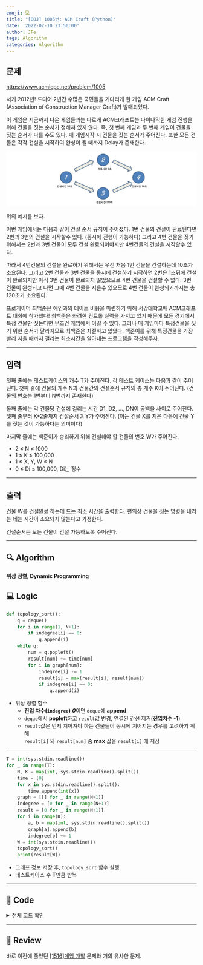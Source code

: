 ```yaml
---
emoji: 💻
title: "[BOJ] 1005번: ACM Craft (Python)"
date: '2022-02-10 23:50:00'
author: JFe
tags: Algorithm
categories: Algorithm
---
```


## 문제
https://www.acmicpc.net/problem/1005

서기 2012년! 드디어 2년간 수많은 국민들을 기다리게 한 게임 ACM Craft (Association of Construction Manager Craft)가 발매되었다.

이 게임은 지금까지 나온 게임들과는 다르게 ACM크래프트는 다이나믹한 게임 진행을 위해 건물을 짓는 순서가 정해져 있지 않다. 즉, 첫 번째 게임과 두 번째 게임이 건물을 짓는 순서가 다를 수도 있다. 매 게임시작 시 건물을 짓는 순서가 주어진다. 또한 모든 건물은 각각 건설을 시작하여 완성이 될 때까지 Delay가 존재한다.  

![1005-ex.png](1005-ex.png)  

위의 예시를 보자.

이번 게임에서는 다음과 같이 건설 순서 규칙이 주어졌다. 1번 건물의 건설이 완료된다면 2번과 3번의 건설을 시작할수 있다. (동시에 진행이 가능하다) 그리고 4번 건물을 짓기 위해서는 2번과 3번 건물이 모두 건설 완료되어야지만 4번건물의 건설을 시작할수 있다.

따라서 4번건물의 건설을 완료하기 위해서는 우선 처음 1번 건물을 건설하는데 10초가 소요된다. 그리고 2번 건물과 3번 건물을 동시에 건설하기 시작하면 2번은 1초뒤에 건설이 완료되지만 아직 3번 건물이 완료되지 않았으므로 4번 건물을 건설할 수 없다. 3번 건물이 완성되고 나면 그때 4번 건물을 지을수 있으므로 4번 건물이 완성되기까지는 총 120초가 소요된다.

프로게이머 최백준은 애인과의 데이트 비용을 마련하기 위해 서강대학교배 ACM크래프트 대회에 참가했다! 최백준은 화려한 컨트롤 실력을 가지고 있기 때문에 모든 경기에서 특정 건물만 짓는다면 무조건 게임에서 이길 수 있다. 그러나 매 게임마다 특정건물을 짓기 위한 순서가 달라지므로 최백준은 좌절하고 있었다. 백준이를 위해 특정건물을 가장 빨리 지을 때까지 걸리는 최소시간을 알아내는 프로그램을 작성해주자.

---

## 입력  
첫째 줄에는 테스트케이스의 개수 T가 주어진다. 각 테스트 케이스는 다음과 같이 주어진다. 첫째 줄에 건물의 개수 N과 건물간의 건설순서 규칙의 총 개수 K이 주어진다. (건물의 번호는 1번부터 N번까지 존재한다) 

둘째 줄에는 각 건물당 건설에 걸리는 시간 D1, D2, ..., DN이 공백을 사이로 주어진다. 셋째 줄부터 K+2줄까지 건설순서 X Y가 주어진다. (이는 건물 X를 지은 다음에 건물 Y를 짓는 것이 가능하다는 의미이다) 

마지막 줄에는 백준이가 승리하기 위해 건설해야 할 건물의 번호 W가 주어진다.

- 2 ≤ N ≤ 1000
- 1 ≤ K ≤ 100,000
- 1 ≤ X, Y, W ≤ N
- 0 ≤ Di ≤ 100,000, Di는 정수

---

## 출력  
건물 W를 건설완료 하는데 드는 최소 시간을 출력한다. 편의상 건물을 짓는 명령을 내리는 데는 시간이 소요되지 않는다고 가정한다.

건설순서는 모든 건물이 건설 가능하도록 주어진다.

---

## 🔍 Algorithm
**위상 정렬, Dynamic Programming**

## 💻 Logic

```Python
def topology_sort():
    q = deque()
    for i in range(1, N+1):
        if indegree[i] == 0:
            q.append(i)
    while q:
        num = q.popleft()
        result[num] += time[num]
        for i in graph[num]:
            indegree[i] -= 1
            result[i] = max(result[i], result[num])
            if indegree[i] == 0:
                q.append(i)
```

- 위상 정렬 함수  
  - **진입 차수(`indegree`)** ***0***이면 `deque`에 **append**  
  - `deque`에서 **popleft**하고 `result`값 변경, 연결된 간선 제거(**진입차수 -1**)  
  - `result`값은 먼저 지어져야 하는 건물들이 동시에 지어지는 경우를 고려하기 위해  
    `result[i]` 와 `result[num]` 중 **max** 값을 `result[i]` 에 저장

---


```Python
T = int(sys.stdin.readline())
for _ in range(T):
    N, K = map(int, sys.stdin.readline().split())
    time = [0]
    for x in sys.stdin.readline().split():
        time.append(int(x))
    graph = [[] for _ in range(N+1)]
    indegree = [0 for _ in range(N+1)]
    result = [0 for _ in range(N+1)]
    for i in range(K):
        a, b = map(int, sys.stdin.readline().split())
        graph[a].append(b)
        indegree[b] += 1
    W = int(sys.stdin.readline())
    topology_sort()
    print(result[W])
```

- 그래프 정보 저장 후, `topology_sort` 함수 실행  
- 테스트케이스 수 **T**만큼 반복  

---

## 🧩 Code
<details><summary>전체 코드 확인</summary>

```Python
import sys
from collections import deque
def topology_sort():
    q = deque()
    for i in range(1, N+1):
        if indegree[i] == 0:
            q.append(i)
    while q:
        num = q.popleft()
        result[num] += time[num]
        for i in graph[num]:
            indegree[i] -= 1
            result[i] = max(result[i], result[num])
            if indegree[i] == 0:
                q.append(i)
        
T = int(sys.stdin.readline())
for _ in range(T):
    N, K = map(int, sys.stdin.readline().split())
    time = [0]
    for x in sys.stdin.readline().split():
        time.append(int(x))
    graph = [[] for _ in range(N+1)]
    indegree = [0 for _ in range(N+1)]
    result = [0 for _ in range(N+1)]
    for i in range(K):
        a, b = map(int, sys.stdin.readline().split())
        graph[a].append(b)
        indegree[b] += 1
    W = int(sys.stdin.readline())
    topology_sort()
    print(result[W])
```
</details>

---

## 📝 Review

바로 이전에 풀었던 [[1516]게임 개발](https://jfelog.netlify.app/boj-1516/) 문제와 거의 유사한 문제.

```toc
```